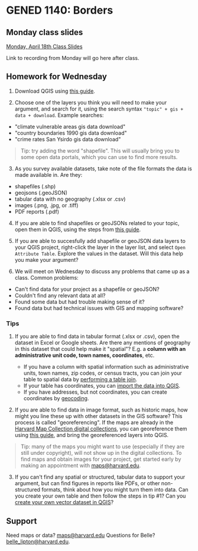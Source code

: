 # GENED 1140: Borders

## Monday class slides

[Monday, April 18th Class Slides](https://harvardmapcollection.github.io/GIS-presentations/spring-2022/gened-1140)

Link to recording from Monday will go here after class. 

## Homework for Wednesday

1. Download QGIS using [this guide](https://harvardmapcollection.github.io/tutorials/qgis/download/).

2. Choose one of the layers you think you will need to make your argument, and search for it, using the search syntax `"topic" + gis + data + download`. 
Example searches:
- "climate vulnerable areas gis data download"
- "country boundaries 1990 gis data download"
- "crime rates San Ysirdo gis data download"
> Tip: try adding the word "shapefile". This will usually bring you to some open data portals, which you can use to find more results. 

3. As you survey available datasets, take note of the file formats the data is made available in. Are they:
- shapefiles (.shp)
- geojsons (.geoJSON)
- tabular data with no geography (.xlsx or .csv)
- images (.png, .jpg, or .tiff)
- PDF reports (.pdf)

4. If you are able to find shapefiles or geoJSONs related to your topic, open them in QGIS, using the steps from [this guide](https://harvardmapcollection.github.io/tutorials/qgis/open-vector/). 

5. If you are able to succesfully add shapefile or geoJSON data layers to your QGIS project, right-click the layer in the layer list, and select `Open Attribute Table`. Explore the values in the dataset. Will this data help you make your argument?

6. We will meet on Wednesday to discuss any problems that came up as a class. 
Common problems:
- Can't find data for your project as a shapefile or geoJSON?
- Couldn't find any relevant data at all?
- Found some data but had trouble making sense of it?
- Found data but had technical issues with GIS and mapping software?


### Tips
1. If you are able to find data in tabular format (.xlsx or .csv), open the dataset in Excel or Google sheets. Are there any mentions of geography in this dataset that could help make it "spatial"? E.g. a **column with an administrative unit code, town names, coordinates**, etc.
    - If you have a column with spatial information such as administrative units, town names, zip codes, or census tracts, you can join your table to spatial data by [performing a table join](https://www.qgistutorials.com/en/docs/performing_table_joins.html).
    - If your table has coordinates, you can [import the data into QGIS](https://www.qgistutorials.com/en/docs/importing_spreadsheets_csv.html).
    - If you have addresses, but not coordinates, you can create coordinates by [geocoding](https://www.gislounge.com/how-to-geocode-addresses-using-qgis/).


2. If you are able to find data in image format, such as historic maps, how might you line these up with other datasets in the GIS software? This process is called "georeferencing". If the maps are already in the [Harvard Map Collection digital collections](https://library.harvard.edu/digital-collections), you can georeference them using [this guide](https://harvardmapcollection.github.io/tutorials/allmaps/georeference/), and bring the georeferenced layers into QGIS. 
> Tip: many of the maps you might want to use (especially if they are still under copyright), will not show up in the digital collections. To find maps and obtain images for your project, get started early by making an appointment with maps@harvard.edu. 

3. If you can't find any spatial or structured, tabular data to support your argument, but can find figures in reports like PDFs, or other non-structured formats, think about how you might turn them into data. Can you create your own table and then follow the steps in tip #1? Can you [create your own vector dataset in QGIS](https://docs.qgis.org/2.14/en/docs/training_manual/create_vector_data/create_new_vector.html)?

## Support
Need maps or data? maps@harvard.edu
Questions for Belle? belle_lipton@harvard.edu.








